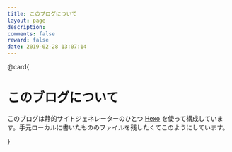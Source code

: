 ```yaml
---
title: このブログについて
layout: page
description: 
comments: false
reward: false
date: 2019-02-28 13:07:14
---
```


@card{

# このブログについて

このブログは静的サイトジェネレーターのひとつ [Hexo](https://hexo.io) を使って構成しています。手元ローカルに書いたもののファイルを残したくてこのようにしています。


}